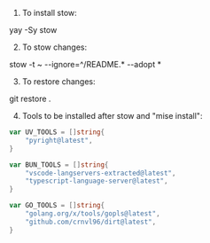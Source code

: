 1. To install stow:

yay -Sy stow

2. To stow changes:

stow -t ~ --ignore=^/README.* --adopt *

3. To restore changes:

git restore .

4. Tools to be installed after stow and "mise install":

```go
var UV_TOOLS = []string{
	"pyright@latest",
}

var BUN_TOOLS = []string{
	"vscode-langservers-extracted@latest",
	"typescript-language-server@latest",
}

var GO_TOOLS = []string{
	"golang.org/x/tools/gopls@latest",
	"github.com/crnvl96/dirt@latest",
}
```
